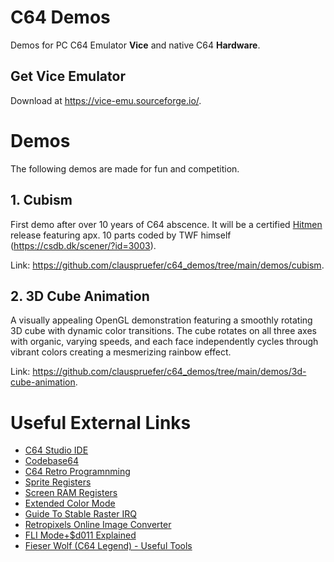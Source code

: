 # C64 Demos
Demos for PC C64 Emulator **Vice** and native C64 **Hardware**.

## Get Vice Emulator
Download at https://vice-emu.sourceforge.io/.

# Demos
The following demos are made for fun and competition.

## 1. Cubism
First demo after over 10 years of C64 abscence. It will be a certified
[Hitmen](https://hitmen.c02.at/) release featuring apx. 10 parts coded by TWF himself (https://csdb.dk/scener/?id=3003).

Link: https://github.com/clauspruefer/c64_demos/tree/main/demos/cubism.

## 2. 3D Cube Animation
A visually appealing OpenGL demonstration featuring a smoothly rotating 3D cube with dynamic color transitions. The cube rotates on all three axes with organic, varying speeds, and each face independently cycles through vibrant colors creating a mesmerizing rainbow effect.

Link: https://github.com/clauspruefer/c64_demos/tree/main/demos/3d-cube-animation.

# Useful External Links
- [C64 Studio IDE](https://www.georg-rottensteiner.de/de/c64.html)
- [Codebase64](https://codebase64.org/)
- [C64 Retro Programnming](https://www.retro-programming.de)
- [Sprite Registers](https://www.c64brain.com/commodore-64-sprite-registers/)
- [Screen RAM Registers](https://www.c64-wiki.com/wiki/Screen_RAM)
- [Extended Color Mode](https://www.c64-wiki.com/wiki/Extended_color_mode)
- [Guide To Stable Raster IRQ](http://www.antimon.org/dl/c64/code/stable.txt)
- [Retropixels Online Image Converter](https://www.micheldebree.nl/retropixels/)
- [FLI Mode+$d011 Explained](https://www.retro-programming.de/programming/nachschlagewerk/vic-ii/vic-ii-grafikmodes-fli/)
- [Fieser Wolf (C64 Legend) - Useful Tools](https://github.com/fieserWolF/)
